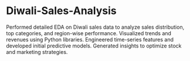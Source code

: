 # Diwali-Sales-Analysis
Performed detailed EDA on Diwali sales data to analyze sales distribution, top categories, and region-wise performance. Visualized trends and revenues using Python libraries. Engineered time-series features and developed initial predictive models. Generated insights to optimize stock and marketing strategies.
